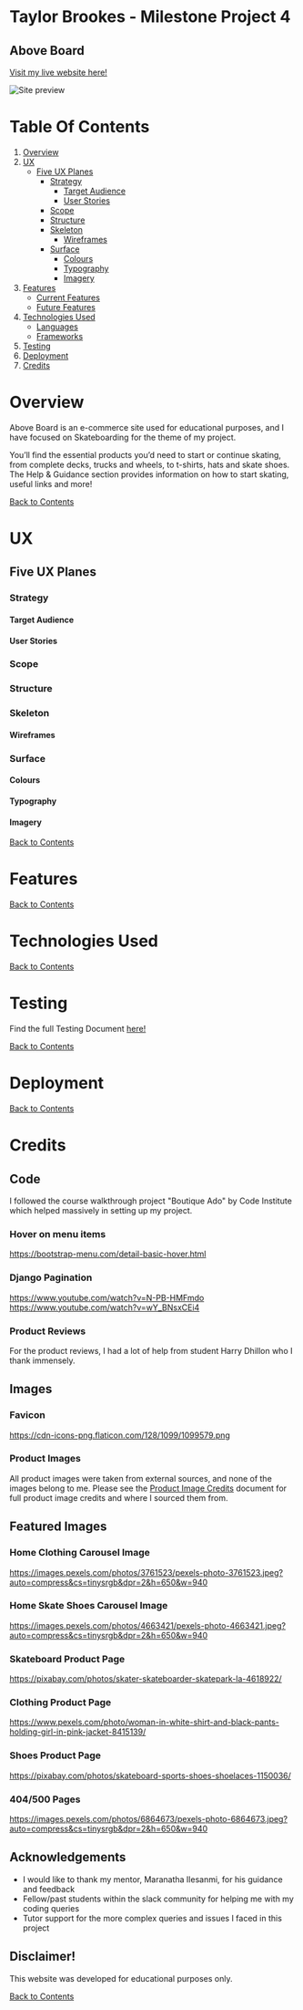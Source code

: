 # Taylor Brookes - Milestone Project 4
## Above Board

[Visit my live website here!](https://aboveboard-ms4.herokuapp.com/)

![Site preview]()

# Table Of Contents

1. [Overview](#overview)
2. [UX](#ux)
    * [Five UX Planes](#five-ux-planes)
        * [Strategy](#strategy)
            * [Target Audience](#target-audience)
            * [User Stories](#user-stories)
        * [Scope](#scope)
        * [Structure](#structure)
        * [Skeleton](#skeleton)
            * [Wireframes](#wireframes)
        * [Surface](#surface)
            * [Colours](#colours)
            * [Typography](#typography)
            * [Imagery](#imagery)
3. [Features](#features)
    * [Current Features]()
    * [Future Features]()
4. [Technologies Used](#technologies-used)
    * [Languages]()
    * [Frameworks]()
5. [Testing](#testing)
6. [Deployment](#deployment)
7. [Credits](#credits)

# Overview

Above Board is an e-commerce site used for educational purposes, and I have focused on Skateboarding for the theme of my project. 

You’ll find the essential products you’d need to start or continue skating, from complete decks, trucks and wheels, to t-shirts, hats and skate shoes. The Help & Guidance section provides information on how to start skating, useful links and more!

[Back to Contents](#table-of-contents)

# UX
## Five UX Planes

### Strategy
#### Target Audience
#### User Stories

### Scope

### Structure

### Skeleton
#### Wireframes

### Surface
#### Colours
#### Typography
#### Imagery

[Back to Contents](#table-of-contents)

# Features

[Back to Contents](#table-of-contents)

# Technologies Used

[Back to Contents](#table-of-contents)

# Testing

Find the full Testing Document [here!](TESTING.md)

[Back to Contents](#table-of-contents)

# Deployment

[Back to Contents](#table-of-contents)

# Credits

## Code

I followed the course walkthrough project "Boutique Ado" by Code Institute which helped massively in setting up my project. 

### Hover on menu items

https://bootstrap-menu.com/detail-basic-hover.html

### Django Pagination

https://www.youtube.com/watch?v=N-PB-HMFmdo
https://www.youtube.com/watch?v=wY_BNsxCEi4

### Product Reviews

For the product reviews, I had a lot of help from student Harry Dhillon who I thank immensely. 

## Images

### Favicon

https://cdn-icons-png.flaticon.com/128/1099/1099579.png

### Product Images

All product images were taken from external sources, and none of the images belong to me. Please see the [Product Image Credits](PRODUCTS.md) document for full product image credits and where I sourced them from. 

## Featured Images

### Home Clothing Carousel Image

https://images.pexels.com/photos/3761523/pexels-photo-3761523.jpeg?auto=compress&cs=tinysrgb&dpr=2&h=650&w=940

### Home Skate Shoes Carousel Image

https://images.pexels.com/photos/4663421/pexels-photo-4663421.jpeg?auto=compress&cs=tinysrgb&dpr=2&h=650&w=940

### Skateboard Product Page

https://pixabay.com/photos/skater-skateboarder-skatepark-la-4618922/

### Clothing Product Page

https://www.pexels.com/photo/woman-in-white-shirt-and-black-pants-holding-girl-in-pink-jacket-8415139/

### Shoes Product Page

https://pixabay.com/photos/skateboard-sports-shoes-shoelaces-1150036/

### 404/500 Pages

https://images.pexels.com/photos/6864673/pexels-photo-6864673.jpeg?auto=compress&cs=tinysrgb&dpr=2&h=650&w=940

## Acknowledgements

-	I would like to thank my mentor, Maranatha Ilesanmi, for his guidance and feedback
-	Fellow/past students within the slack community for helping me with my coding queries
-	Tutor support for the more complex queries and issues I faced in this project

## Disclaimer!

This website was developed for educational purposes only.

[Back to Contents](#table-of-contents)